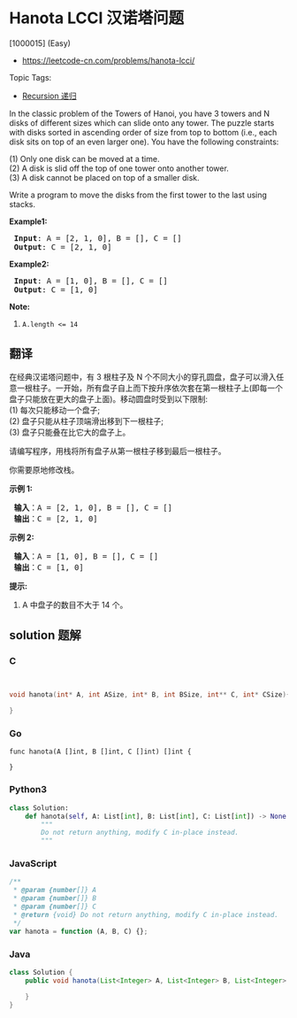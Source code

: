# Hanota LCCI 汉诺塔问题

[1000015] (Easy)

- https://leetcode-cn.com/problems/hanota-lcci/

Topic Tags:

- [Recursion 递归](https://leetcode-cn.com/tag/recursion/)

In the classic problem of the Towers of Hanoi, you have 3 towers and N disks of different sizes which can slide onto any tower. The puzzle starts with disks sorted in ascending order of size from top to bottom (i.e., each disk sits on top of an even larger one). You have the following constraints:

(1) Only one disk can be moved at a time.  
(2) A disk is slid off the top of one tower onto another tower.  
(3) A disk cannot be placed on top of a smaller disk.

Write a program to move the disks from the first tower to the last using stacks.

**Example1:**

<pre><strong> Input</strong>: A = [2, 1, 0], B = [], C = []
<strong> Output</strong>: C = [2, 1, 0]
</pre>

**Example2:**

<pre><strong> Input</strong>: A = [1, 0], B = [], C = []
<strong> Output</strong>: C = [1, 0]
</pre>

**Note:**

1.  `A.length <= 14`

## 翻译

在经典汉诺塔问题中，有 3 根柱子及 N 个不同大小的穿孔圆盘，盘子可以滑入任意一根柱子。一开始，所有盘子自上而下按升序依次套在第一根柱子上(即每一个盘子只能放在更大的盘子上面)。移动圆盘时受到以下限制:  
(1) 每次只能移动一个盘子;  
(2) 盘子只能从柱子顶端滑出移到下一根柱子;  
(3) 盘子只能叠在比它大的盘子上。

请编写程序，用栈将所有盘子从第一根柱子移到最后一根柱子。

你需要原地修改栈。

**示例 1:**

<pre><strong> 输入</strong>：A = [2, 1, 0], B = [], C = []
<strong> 输出</strong>：C = [2, 1, 0]
</pre>

**示例 2:**

<pre><strong> 输入</strong>：A = [1, 0], B = [], C = []
<strong> 输出</strong>：C = [1, 0]
</pre>

**提示:**

1.  A 中盘子的数目不大于 14 个。

## solution 题解

### C

```c


void hanota(int* A, int ASize, int* B, int BSize, int** C, int* CSize){

}


```

### Go

```golang
func hanota(A []int, B []int, C []int) []int {

}
```

### Python3

```python
class Solution:
    def hanota(self, A: List[int], B: List[int], C: List[int]) -> None:
        """
        Do not return anything, modify C in-place instead.
        """
```

### JavaScript

```javascript
/**
 * @param {number[]} A
 * @param {number[]} B
 * @param {number[]} C
 * @return {void} Do not return anything, modify C in-place instead.
 */
var hanota = function (A, B, C) {};
```

### Java

```java
class Solution {
    public void hanota(List<Integer> A, List<Integer> B, List<Integer> C) {

    }
}
```

